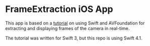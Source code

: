 FrameExtraction iOS App
=======================

This app is based on a [tutorial](https://medium.com/ios-os-x-development/ios-camera-frames-extraction-d2c0f80ed05a) on using Swift and AVFoundation for extracting and displaying frames of the camera in real-time.

The tutorial was written for Swift 3, but this repo is using Swift 4.1.

